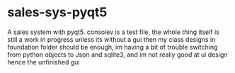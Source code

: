 # sales-sys-pyqt5
A sales system with pyqt5.
consolev is a test file, the whole thing itself is still a work in progress unless its without a gui then my class designs in foundation folder should be enough, 
im having a bit of trouble switching from python objects to Json and sqlite3, and im not really good at ui design hence the unfinished gui
